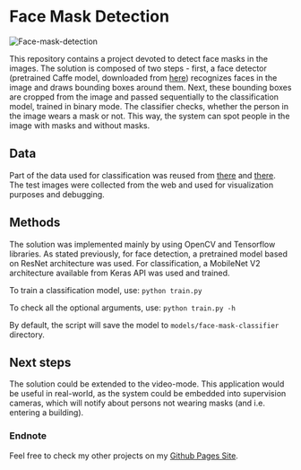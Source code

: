 # Face Mask Detection

![Face-mask-detection](static/example_output.png)

This repository contains a project devoted to detect face masks in the images. The solution is 
composed of two steps - first, a face detector (pretrained Caffe model, downloaded from
[here](https://github.com/gopinath-balu/computer_vision/blob/master/CAFFE_DNN/res10_300x300_ssd_iter_140000.caffemodel)) recognizes faces in the image
and draws bounding boxes around them. Next, these bounding boxes are cropped from the image and passed sequentially to the classification model, trained in binary
mode. The classifier checks, whether the person in the image wears a mask or not. This way, the system can spot people in the image with masks and
without masks.

## Data
Part of the data used for classification was reused from [there](https://github.com/chandrikadeb7/Face-Mask-Detection) and [there](https://www.pyimagesearch.com/2020/05/04/covid-19-face-mask-detector-with-opencv-keras-tensorflow-and-deep-learning/). The test images were collected from the web
and used for visualization purposes and debugging.

## Methods
The solution was implemented mainly by using OpenCV and Tensorflow libraries. As stated previously, for face
detection, a pretrained model based on ResNet architecture was used. For classification, a MobileNet V2 architecture
available from Keras API was used and trained.

To train a classification model, use:
`python train.py`

To check all the optional arguments, use:
`python train.py -h`

By default, the script will save the model to `models/face-mask-classifier` directory.


## Next steps
The solution could be extended to the video-mode. This application would be useful in real-world, as the system could be embedded into supervision cameras, which
will notify about persons not wearing masks (and i.e. entering a building).

### Endnote
Feel free to check my other projects on my [Github Pages Site](https://wprazuch.github.io/).
